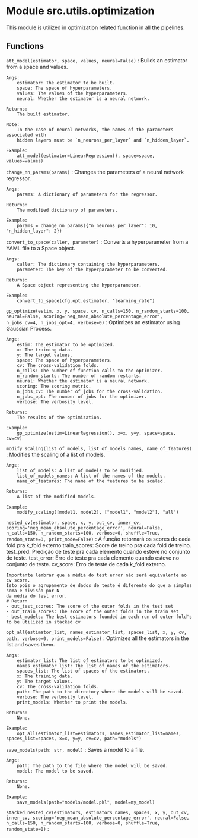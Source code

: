 Module src.utils.optimization
=============================
This module is utilized in optimization related function in all the pipelines.

Functions
---------

    
`att_model(estimator, space, values, neural=False)`
:   Builds an estimator from a space and values.
    
    Args:
        estimator: The estimator to be built.
        space: The space of hyperparameters.
        values: The values of the hyperparameters.
        neural: Whether the estimator is a neural network.
    
    Returns:
        The built estimator.
    
    Note:
        In the case of neural networks, the names of the parameters associated with 
        hidden layers must be `n_neurons_per_layer` and `n_hidden_layer`.
    
    Example:
        att_model(estimator=LinearRegression(), space=space, values=values)

    
`change_nn_params(params)`
:   Changes the parameters of a neural network regressor.
    
    Args:
        params: A dictionary of parameters for the regressor.
    
    Returns:
        The modified dictionary of parameters.
    
    Example:
        params = change_nn_params({"n_neurons_per_layer": 10, "n_hidden_layer": 2})

    
`convert_to_space(caller, parameter)`
:   Converts a hyperparameter from a YAML file to a Space object.
    
    Args:
        caller: The dictionary containing the hyperparameters.
        parameter: The key of the hyperparameter to be converted.
    
    Returns:
        A Space object representing the hyperparameter.
    
    Example:
        convert_to_space(cfg.opt.estimator, "learning_rate")

    
`gp_optimize(estim, x, y, space, cv, n_calls=150, n_random_starts=100, neural=False, scoring='neg_mean_absolute_percentage_error', n_jobs_cv=4, n_jobs_opt=4, verbose=0)`
:   Optimizes an estimator using Gaussian Process.
    
    Args:
        estim: The estimator to be optimized.
        x: The training data.
        y: The target values.
        space: The space of hyperparameters.
        cv: The cross-validation folds.
        n_calls: The number of function calls to the optimizer.
        n_random_starts: The number of random restarts.
        neural: Whether the estimator is a neural network.
        scoring: The scoring metric.
        n_jobs_cv: The number of jobs for the cross-validation.
        n_jobs_opt: The number of jobs for the optimizer.
        verbose: The verbosity level.
    
    Returns:
        The results of the optimization.
    
    Example:
        gp_optimize(estim=LinearRegression(), x=x, y=y, space=space, cv=cv)

    
`modify_scaling(list_of_models, list_of_models_names, name_of_features)`
:   Modifies the scaling of a list of models.
    
    Args:
        list_of_models: A list of models to be modified.
        list_of_models_names: A list of the names of the models.
        name_of_features: The name of the features to be scaled.
    
    Returns:
        A list of the modified models.
    
    Example:
        modify_scaling([model1, model2], ["model1", "model2"], "all")

    
`nested_cv(estimator, space, x, y, out_cv, inner_cv, scoring='neg_mean_absolute_percentage_error', neural=False, n_calls=150, n_random_starts=100, verbose=0, shuffle=True, random_state=0, print_mode=False)`
:   A função retornará os scores de cada fold pra k_fold externo
    train_scores: Score de treino pra cada fold de treino.
    test_pred: Predição de teste pra cada elemento quando esteve no conjunto de teste.
    test_error: Erro de teste pra cada elemento quando esteve no conjunto de teste.
    cv_score: Erro de teste de cada k_fold externo.
    
    Importante lembrar que a média do test error não será equivalente ao cv score.
    Isto pois o agrupamento de dados de teste é diferente do que a simples soma e divisão por N
    da média do test error.
    # Return
    - out_test_scores: The score of the outer folds in the test set
    - out_train_scores: The score of the outer folds in the train set
    - best_models: The best estimators founded in each run of outer fold's to be utilized in stacked cv

    
`opt_all(estimator_list, names_estimator_list, spaces_list, x, y, cv, path, verbose=0, print_models=False)`
:   Optimizes all the estimators in the list and saves them.
    
    Args:
        estimator_list: The list of estimators to be optimized.
        names_estimator_list: The list of names of the estimators.
        spaces_list: The list of spaces of the estimators.
        x: The training data.
        y: The target values.
        cv: The cross-validation folds.
        path: The path to the directory where the models will be saved.
        verbose: The verbosity level.
        print_models: Whether to print the models.
    
    Returns:
        None.
    
    Example:
        opt_all(estimator_list=estimators, names_estimator_list=names, spaces_list=spaces, x=x, y=y, cv=cv, path="models")

    
`save_models(path: str, model)`
:   Saves a model to a file.
    
    Args:
        path: The path to the file where the model will be saved.
        model: The model to be saved.
    
    Returns:
        None.
    
    Example:
        save_models(path="models/model.pkl", model=my_model)

    
`stacked_nested_cv(estimators, estimators_names, spaces, x, y, out_cv, inner_cv, scoring='neg_mean_absolute_percentage_error', neural=False, n_calls=150, n_random_starts=100, verbose=0, shuffle=True, random_state=0)`
:
